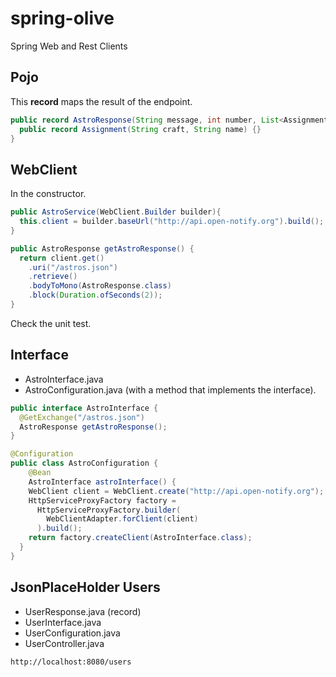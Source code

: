 # spring-olive
Spring Web and Rest Clients

## Pojo
This **record** maps the result of the endpoint.
```java
public record AstroResponse(String message, int number, List<Assignment> people) {
  public record Assignment(String craft, String name) {}
}

```
## WebClient
In the constructor.

```java
public AstroService(WebClient.Builder builder){
  this.client = builder.baseUrl("http://api.open-notify.org").build();
}

public AstroResponse getAstroResponse() {
  return client.get()
    .uri("/astros.json")
    .retrieve()
    .bodyToMono(AstroResponse.class)
    .block(Duration.ofSeconds(2));
}
```

Check the unit test.

## Interface
- AstroInterface.java
- AstroConfiguration.java (with a method that implements the interface).

```java
public interface AstroInterface {
  @GetExchange("/astros.json")
  AstroResponse getAstroResponse();
}

@Configuration
public class AstroConfiguration {
    @Bean
    AstroInterface astroInterface() {
    WebClient client = WebClient.create("http://api.open-notify.org");
    HttpServiceProxyFactory factory =
      HttpServiceProxyFactory.builder(
        WebClientAdapter.forClient(client)
      ).build();
    return factory.createClient(AstroInterface.class);
  }
}
```

## JsonPlaceHolder Users
- UserResponse.java (record)
- UserInterface.java
- UserConfiguration.java
- UserController.java

```
http://localhost:8080/users
```